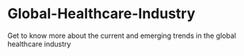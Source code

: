 # Global-Healthcare-Industry
Get to know more about the current and emerging trends in the global healthcare industry
